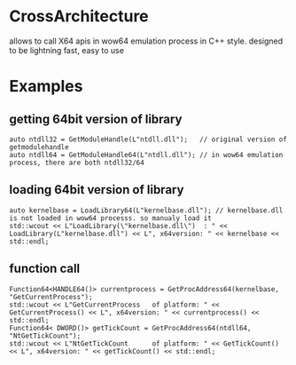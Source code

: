 # CrossArchitecture
allows to call X64 apis in wow64 emulation process in C++ style. designed to be lightning fast, easy to use

# Examples
## getting 64bit version of library
	auto ntdll32 = GetModuleHandle(L"ntdll.dll");   // original version of getmodulehandle
	auto ntdll64 = GetModuleHandle64(L"ntdll.dll"); // in wow64 emulation process, there are both ntdll32/64 
	
## loading 64bit version of library
	auto kernelbase = LoadLibrary64(L"kernelbase.dll"); // kernelbase.dll is not loaded in wow64 processs. so manualy load it
	std::wcout << L"LoadLibrary(\"kernelbase.dll\")  : " << LoadLibrary(L"kernelbase.dll") << L", x64version: " << kernelbase << std::endl;

## function call
	Function64<HANDLE64()> currentprocess = GetProcAddress64(kernelbase, "GetCurrentProcess");
	std::wcout << L"GetCurrentProcess   of platform: " << GetCurrentProcess() << L", x64version: " << currentprocess() << std::endl;
	Function64< DWORD()> getTickCount = GetProcAddress64(ntdll64, "NtGetTickCount");
	std::wcout << L"NtGetTickCount      of platform: " << GetTickCount() << L", x64version: " << getTickCount() << std::endl;
